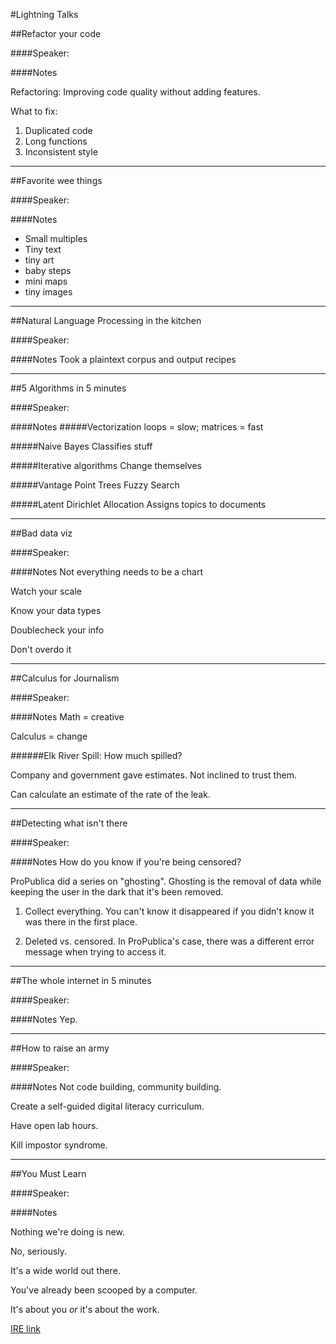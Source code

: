 #Lightning Talks

##Refactor your code

####Speaker:


####Notes

Refactoring: Improving code quality without adding features.

What to fix:

1. Duplicated code
2. Long functions
3. Inconsistent style

---

##Favorite wee things

####Speaker:


####Notes
* Small multiples
* Tiny text
* tiny art
* baby steps
* mini maps
* tiny images

---

##Natural Language Processing in the kitchen

####Speaker:


####Notes
Took a plaintext corpus and output recipes

---

##5 Algorithms in 5 minutes

####Speaker:


####Notes
#####Vectorization
loops = slow; matrices = fast

#####Naive Bayes
Classifies stuff

#####Iterative algorithms
Change themselves

#####Vantage Point Trees
Fuzzy Search

#####Latent Dirichlet Allocation
Assigns topics to documents

---

##Bad data viz

####Speaker:


####Notes
Not everything needs to be a chart

Watch your scale

Know your data types

Doublecheck your info

Don't overdo it

---

##Calculus for Journalism

####Speaker:


####Notes
Math = creative

Calculus = change

######Elk River Spill:
How much spilled?

Company and government gave estimates. Not inclined to trust them.

Can calculate an estimate of the rate of the leak.

---

##Detecting what isn't there

####Speaker:


####Notes
How do you know if you're being censored?

ProPublica did a series on "ghosting". Ghosting is the removal of data while keeping the user in the dark that it's been removed.

1. Collect everything. You can't know it disappeared if you didn't know it was there in the first place.

2. Deleted vs. censored. In ProPublica's case, there was a different error message when trying to access it.

---

##The whole internet in 5 minutes

####Speaker:


####Notes
Yep.

---

##How to raise an army

####Speaker:


####Notes
Not code building, community building.

Create a self-guided digital literacy curriculum.

Have open lab hours.

Kill impostor syndrome.

---

##You Must Learn

####Speaker:


####Notes

Nothing we're doing is new.

No, seriously.

It's a wide world out there.

You've already been scooped by a computer.

It's about you *or* it's about the work.

[IRE link]()